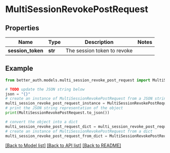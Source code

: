 # MultiSessionRevokePostRequest


## Properties

Name | Type | Description | Notes
------------ | ------------- | ------------- | -------------
**session_token** | **str** | The session token to revoke | 

## Example

```python
from better_auth.models.multi_session_revoke_post_request import MultiSessionRevokePostRequest

# TODO update the JSON string below
json = "{}"
# create an instance of MultiSessionRevokePostRequest from a JSON string
multi_session_revoke_post_request_instance = MultiSessionRevokePostRequest.from_json(json)
# print the JSON string representation of the object
print(MultiSessionRevokePostRequest.to_json())

# convert the object into a dict
multi_session_revoke_post_request_dict = multi_session_revoke_post_request_instance.to_dict()
# create an instance of MultiSessionRevokePostRequest from a dict
multi_session_revoke_post_request_from_dict = MultiSessionRevokePostRequest.from_dict(multi_session_revoke_post_request_dict)
```
[[Back to Model list]](../README.md#documentation-for-models) [[Back to API list]](../README.md#documentation-for-api-endpoints) [[Back to README]](../README.md)


